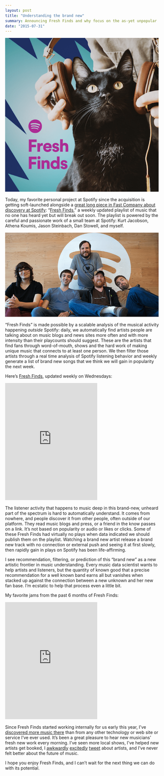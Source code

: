 ```yaml
---
layout: post
title: "Understanding the brand new"
summary: Announcing Fresh Finds and why focus on the as-yet unpopular
date: "2015-07-31"
---
```



<a href="https://open.spotify.com/user/spotify/playlist/37i9dQZF1DWWjGdmeTyeJ6"><img src='/images/LMfSS.png' width=500></a>

Today, my favorite personal project at Spotify since the acquisition is getting soft-launched alongside a [great long piece in Fast Company about discovery at Spotify](http://www.fastcompany.com/3049231/tech-forecast/inside-spotifys-plan-to-take-on-apple-music): “[Fresh Finds](https://open.spotify.com/user/spotify/playlist/3rgsDhGHZxZ9sB9DQWQfuf),” a weekly updated playlist of music that no one has heard yet but will break out soon. The playlist is powered by the careful and passionate work of a small team at Spotify: Kurt Jacobson, Athena Koumis, Jason Steinbach, Dan Stowell, and myself.

<img src="/images/fm1qE.png" width=500>

“Fresh Finds” is made possible by a scalable analysis of the musical activity happening _outside_ Spotify: daily, we automatically find artists people are talking about on music blogs and news sites more often and with more intensity than their playcounts should suggest. These are the artists that find fans through word-of-mouth, shows and the hard work of making unique music that connects to at least one person. We then filter those artists through a real time analysis of Spotify listening behavior and weekly generate a list of brand new songs that we think we will gain in popularity the next week.

Here’s [Fresh Finds](https://open.spotify.com/user/spotify/playlist/3rgsDhGHZxZ9sB9DQWQfuf), updated weekly on Wednesdays:

<iframe src="https://open.spotify.com/embed/playlist/37i9dQZF1DWWjGdmeTyeJ6" width="300" height="380" frameborder="0" allowtransparency="true" allow="encrypted-media"></iframe>

The listener activity that happens to music deep in this brand-new, unheard part of the spectrum is hard to automatically understand. It comes from nowhere, and people discover it from other people, often outside of our platform. They read music blogs and press, or a friend in the know passes on a link. It’s not based on popularity or audio or likes or clicks. Some of these Fresh Finds had virtually no plays when data indicated we should publish them on the playlist. Watching a brand new artist release a brand new track with no connection or external push and seeing it at first slowly, then rapidly gain in plays on Spotify has been life-affirming.

I see recommendation, filtering, or prediction of this “brand new” as a new artistic frontier in music understanding. Every music data scientist wants to help artists and listeners, but the quantity of known good that a precise recommendation for a well known band earns all but vanishes when stacked up against the connection between a new unknown and her new fan base. I’m ecstatic to help that process even a little bit.

My favorite jams from the past 6 months of Fresh Finds:

<iframe src="https://open.spotify.com/embed/playlist/1EViHawT7ibM3pS2gPE4mW" width="300" height="380" frameborder="0" allowtransparency="true" allow="encrypted-media"></iframe>

Since Fresh Finds started working internally for us early this year, I’ve [discovered more music there](https://open.spotify.com/user/bwhitman/playlist/1EViHawT7ibM3pS2gPE4mW) than from any other technology or web site or service I’ve ever used. It’s been a great pleasure to hear new musicians’ fresh new work every morning. I’ve seen more local shows, I’ve helped new artists get booked, I [awkwardly](https://twitter.com/bwhitman/status/626805680800972800) [excitedly](https://twitter.com/bwhitman/status/623893397854658561) [tweet](https://twitter.com/bwhitman/status/620621083201404928) about artists, and I’ve never felt better about the future of music.

I hope you enjoy Fresh Finds, and I can’t wait for the next thing we can do with its potential.
